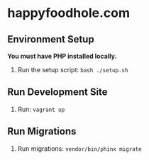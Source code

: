 # happyfoodhole.com

## Environment Setup

**You must have PHP installed locally.**

1. Run the setup script: `bash ./setup.sh`

## Run Development Site
1. Run: `vagrant up`

## Run Migrations

1. Run migrations: `vendor/bin/phinx migrate`
